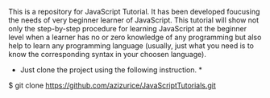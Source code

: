 This is a repository for JavaScript Tutorial. It has been developed foucusing the needs of very beginner learner of JavaScript. This tutorial will show  not only the step-by-step procedure  for learning JavaScript at the beginner level when a learner has no or zero knowledge of any programming but also help to learn any programming language (usually, just what you need is to know the corresponding syntax in your choosen language). 


* Just clone the project using the following instruction. *

$ git clone https://github.com/azizurice/JavaScriptTutorials.git